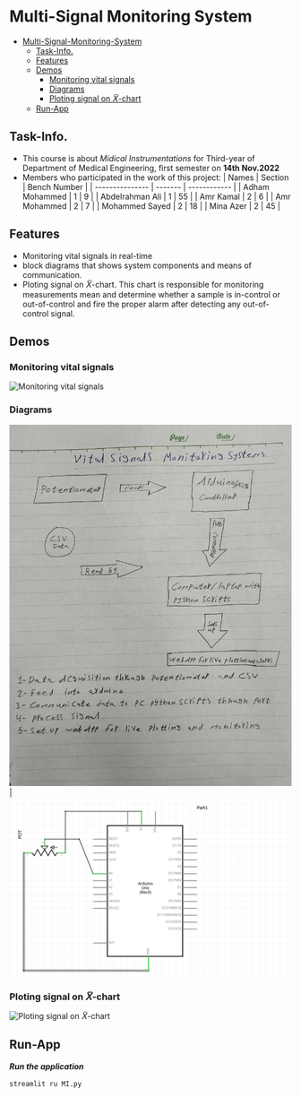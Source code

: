 # Multi-Signal Monitoring System

- [Multi-Signal-Monitoring-System](#multi-signal-monitoring-system)
  - [Task-Info.](#task-info)
  - [Features](#features)
  - [Demos](#demos)
    - [Monitoring vital signals](#monitoring-vital-signals)
    - [Diagrams](#diagrams)
    - [Ploting signal on 𝑋̅-chart](#ploting-signal-on-x-chart)
  - [Run-App](#run-app)
## Task-Info. 
- This course is about _Midical Instrumentations_ for Third-year of Department of Medical Engineering, first semester on **14th Nov.2022**
- Members who participated in the work of this project:
  | Names           | Section | Bench Number |
  | --------------- | ------- | ------------ |
  | Adham Mohammed  |    1    |      9       |
  | Abdelrahman Ali |    1    |     55       |
  | Amr Kamal       |    2    |     6        |
  | Amr Mohammed    |    2    |     7        |
  | Mohammed Sayed  |    2    |     18       |
  | Mina Azer       |    2    |     45       |
  

## Features
- Monitoring vital signals in real-time
- block diagrams that shows system components and means of communication.
- Ploting signal on 𝑋̅-chart. This chart is responsible for monitoring measurements mean and determine whether a sample is in-control or out-of-control and fire the proper alarm after detecting any out-of-control signal.

## Demos

### Monitoring vital signals 
![Monitoring vital signals](doc/videos/Project_composer_part.gif)

### Diagrams 
![Block Diagram](block_diagram.jpg) | ![Circuit Diagram](circuit_diagram.jpeg)

### Ploting signal on 𝑋̅-chart
![Ploting signal on 𝑋̅-chart](Block_Diagram.jpeg)

## Run-App
**_Run the application_**
```sh
streamlit ru MI.py

